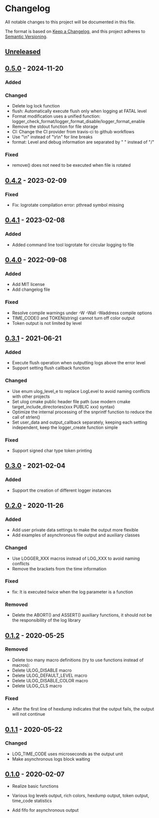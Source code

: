 # Changelog

All notable changes to this project will be documented in this file.

The format is based on [Keep a Changelog](https://keepachangelog.com/en/1.0.0/), and this project adheres
to [Semantic Versioning](https://semver.org/spec/v2.0.0.html).

## [Unreleased]

[Unreleased]: https://github.com/ShawnFeng0/ulog/compare/v0.5.0...HEAD

## [0.5.0] - 2024-11-20

[0.5.0]: https://github.com/ShawnFeng0/ulog/compare/v0.4.2...v0.5.0

### Added

### Changed

* Delete log lock function
* flush: Automatically execute flush only when logging at FATAL level
* Format modification uses a unified function: logger_check_format/logger_format_disable/logger_format_enable
* Remove the stdout function for file storage
* CI: Change the CI provider from travis-ci to github workflows 
* Use "\n" instead of "\r\n" for line breaks
* format: Level and debug information are separated by " " instead of "/"

### Fixed

* remove() does not need to be executed when file is rotated
 
## [0.4.2] - 2023-02-09

[0.4.2]: https://github.com/ShawnFeng0/ulog/compare/v0.4.1...v0.4.2

### Fixed

* Fix: logrotate compilation error: pthread symbol missing

## [0.4.1] - 2023-02-08

[0.4.1]: https://github.com/ShawnFeng0/ulog/compare/v0.4.0...v0.4.1

### Added

* Added command line tool logrotate for circular logging to file

## [0.4.0] - 2022-09-08

[0.4.0]: https://github.com/ShawnFeng0/ulog/compare/v0.3.1...v0.4.0

### Added

* Add MIT license
* Add changelog file

### Fixed

* Resolve compile warnings under -W -Wall -Waddress compile options
* TIME_CODE() and TOKEN(string) cannot turn off color output
* Token output is not limited by level

## [0.3.1] - 2021-06-21

[0.3.1]: https://github.com/ShawnFeng0/ulog/compare/v0.3.0...v0.3.1

### Added

* Execute flush operation when outputting logs above the error level
* Support setting flush callback function

### Changed

* Use enum ulog_level_e to replace LogLevel to avoid naming conflicts with other projects
* Set ulog cmake public header file path (use modern cmake target_include_directories(xxx PUBLIC xxx) syntax)
* Optimize the internal processing of the snprintf function to reduce the call of strlen()
* Set user_data and output_callback separately, keeping each setting independent, keep the logger_create function simple

### Fixed

* Support signed char type token printing

## [0.3.0] - 2021-02-04

[0.3.0]: https://github.com/ShawnFeng0/ulog/compare/v0.2.0...v0.3.0

### Added

* Support the creation of different logger instances

## [0.2.0] - 2020-11-26

[0.2.0]:  https://github.com/ShawnFeng0/ulog/compare/v0.1.2...v0.2.0

### Added

* Add user private data settings to make the output more flexible
* Add examples of asynchronous file output and auxiliary classes

### Changed

* Use LOGGER_XXX macros instead of LOG_XXX to avoid naming conflicts
* Remove the brackets from the time information

### Fixed

* fix: It is executed twice when the log parameter is a function

### Removed

* Delete the ABORT() and ASSERT() auxiliary functions, it should not be the responsibility of the log library

## [0.1.2] - 2020-05-25

[0.1.2]: https://github.com/ShawnFeng0/ulog/compare/v0.1.1...v0.1.2

### Removed

* Delete too many macro definitions (try to use functions instead of macros):
* Delete ULOG_DISABLE macro
* Delete ULOG_DEFAULT_LEVEL macro
* Delete ULOG_DISABLE_COLOR macro
* Delete ULOG_CLS macro

### Fixed

* After the first line of hexdump indicates that the output fails, the output will not continue

## [0.1.1] - 2020-05-22

[0.1.1]: https://github.com/ShawnFeng0/ulog/compare/v0.1.0...v0.1.1

### Changed

* LOG_TIME_CODE uses microseconds as the output unit
* Make asynchronous logs block waiting

## [0.1.0] - 2020-02-07

[0.1.0]: https://github.com/ShawnFeng0/ulog/releases/tag/v0.1.0

* Realize basic functions
* Various log levels output, rich colors, hexdump output, token output, time_code statistics

* Add fifo for asynchronous output
